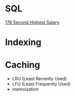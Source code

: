 # SQL

[176 Second Highest Salary](s176_second_highest_salary)

# Indexing

# Caching

- LRU (Least Recently Used)
- LFU (Least Frequently Used)
- memoization